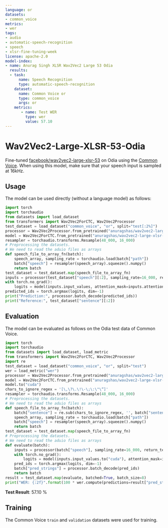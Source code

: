```yaml
---
language: or
datasets:
- common_voice 
metrics:
- wer
tags:
- audio
- automatic-speech-recognition
- speech
- xlsr-fine-tuning-week
license: apache-2.0
model-index:
- name: Anurag Singh XLSR Wav2Vec2 Large 53 Odia
  results:
  - task: 
      name: Speech Recognition
      type: automatic-speech-recognition
    dataset:
      name: Common Voice or
      type: common_voice
      args: or
    metrics:
       - name: Test WER
         type: wer
         value: 57.10
---
```

# Wav2Vec2-Large-XLSR-53-Odia
Fine-tuned [facebook/wav2vec2-large-xlsr-53](https://huggingface.co/facebook/wav2vec2-large-xlsr-53) on Odia using the [Common Voice](https://huggingface.co/datasets/common_voice).
When using this model, make sure that your speech input is sampled at 16kHz.
## Usage
The model can be used directly (without a language model) as follows:
```python
import torch
import torchaudio
from datasets import load_dataset
from transformers import Wav2Vec2ForCTC, Wav2Vec2Processor
test_dataset = load_dataset("common_voice", "or", split="test[:2%]")
processor = Wav2Vec2Processor.from_pretrained("anuragshas/wav2vec2-large-xlsr-53-odia")
model = Wav2Vec2ForCTC.from_pretrained("anuragshas/wav2vec2-large-xlsr-53-odia")
resampler = torchaudio.transforms.Resample(48_000, 16_000)
# Preprocessing the datasets.
# We need to read the aduio files as arrays
def speech_file_to_array_fn(batch):
    speech_array, sampling_rate = torchaudio.load(batch["path"])
    batch["speech"] = resampler(speech_array).squeeze().numpy()
    return batch
test_dataset = test_dataset.map(speech_file_to_array_fn)
inputs = processor(test_dataset["speech"][:2], sampling_rate=16_000, return_tensors="pt", padding=True)
with torch.no_grad():
    logits = model(inputs.input_values, attention_mask=inputs.attention_mask).logits
predicted_ids = torch.argmax(logits, dim=-1)
print("Prediction:", processor.batch_decode(predicted_ids))
print("Reference:", test_dataset["sentence"][:2])
```
## Evaluation
The model can be evaluated as follows on the Odia test data of Common Voice.
```python
import torch
import torchaudio
from datasets import load_dataset, load_metric
from transformers import Wav2Vec2ForCTC, Wav2Vec2Processor
import re
test_dataset = load_dataset("common_voice", "or", split="test")
wer = load_metric("wer")
processor = Wav2Vec2Processor.from_pretrained("anuragshas/wav2vec2-large-xlsr-53-odia")
model = Wav2Vec2ForCTC.from_pretrained("anuragshas/wav2vec2-large-xlsr-53-odia")
model.to("cuda")
chars_to_ignore_regex = '[\,\?\.\!\-\;\:\"\“]'
resampler = torchaudio.transforms.Resample(48_000, 16_000)
# Preprocessing the datasets.
# We need to read the aduio files as arrays
def speech_file_to_array_fn(batch):
    batch["sentence"] = re.sub(chars_to_ignore_regex, '', batch["sentence"]).lower()
    speech_array, sampling_rate = torchaudio.load(batch["path"])
    batch["speech"] = resampler(speech_array).squeeze().numpy()
    return batch
test_dataset = test_dataset.map(speech_file_to_array_fn)
# Preprocessing the datasets.
# We need to read the aduio files as arrays
def evaluate(batch):
    inputs = processor(batch["speech"], sampling_rate=16_000, return_tensors="pt", padding=True)
    with torch.no_grad():
        logits = model(inputs.input_values.to("cuda"), attention_mask=inputs.attention_mask.to("cuda")).logits
    pred_ids = torch.argmax(logits, dim=-1)
    batch["pred_strings"] = processor.batch_decode(pred_ids)
    return batch
result = test_dataset.map(evaluate, batched=True, batch_size=8)
print("WER: {:2f}".format(100 * wer.compute(predictions=result["pred_strings"], references=result["sentence"])))
```
**Test Result**: 57.10 % 
## Training
The Common Voice `train` and `validation` datasets were used for training.
